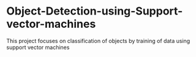# Object-Detection-using-Support-vector-machines
This project focuses on classification of objects by training of data using support vector machines
